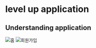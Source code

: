 # level up application

## Understanding application


![홈](https://user-images.githubusercontent.com/79124915/176629944-92604c4e-8d3e-4b2c-aa1e-ce07aeb6640d.jpg)
![회원가입](https://user-images.githubusercontent.com/79124915/176629958-301c6f0d-d575-4ecc-944c-129a4eb7aa7b.jpg)
